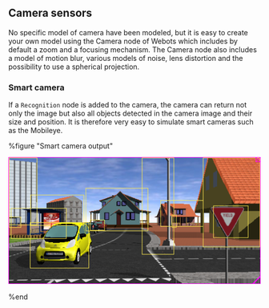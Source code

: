 ## Camera sensors

No specific model of camera have been modeled, but it is easy to create your own model using the Camera node of Webots which includes by default a zoom and a focusing mechanism.
The Camera node also includes a model of motion blur, various models of noise, lens distortion and the possibility to use a spherical projection.

### Smart camera

If a `Recognition` node is added to the camera, the camera can return not only the image but also all objects detected in the camera image and their size and position.
It is therefore very easy to simulate smart cameras such as the Mobileye.

%figure "Smart camera output"

![smart_camera.png](images/smart_camera.png)

%end
